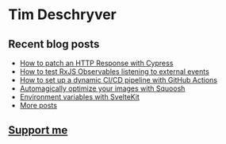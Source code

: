 # Tim Deschryver

<!-- prettier-ignore-start -->
<!-- BLOG:START -->

## Recent blog posts

- [How to patch an HTTP Response with Cypress](https://timdeschryver.dev/blog/how-to-patch-an-http-response-with-cypress)
- [How to test RxJS Observables listening to external events](https://timdeschryver.dev/blog/how-to-test-rxjs-observables-that-listen-to-external-events)
- [How to set up a dynamic CI/CD pipeline with GitHub Actions](https://timdeschryver.dev/blog/how-to-set-up-a-dynamic-ci-cd-pipeline-with-github-actions)
- [Automagically optimize your images with Squoosh](https://timdeschryver.dev/blog/automagically-optimize-your-images-with-squoosh)
- [Environment variables with SvelteKit](https://timdeschryver.dev/blog/environment-variables-with-sveltekit)
- [More posts](https://timdeschryver.dev/blog)

<!-- BLOG:END -->
<!-- prettier-ignore-end -->

## [Support me](https://www.paypal.com/donate/?hosted_button_id=59M5TFPQJS8SQ)

